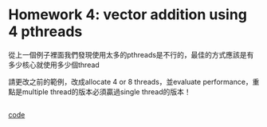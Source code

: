 # Homework 4: vector addition using 4 pthreads
從上一個例子裡面我們發現使用太多的pthreads是不行的，最佳的方式應該是有多少核心就使用多少個thread

請更改之前的範例，改成allocate 4 or 8 threads，並evaluate performance，重點是multiple thread的版本必須贏過single thread的版本！

```C

```
[code](vectorAddpthread.c)
